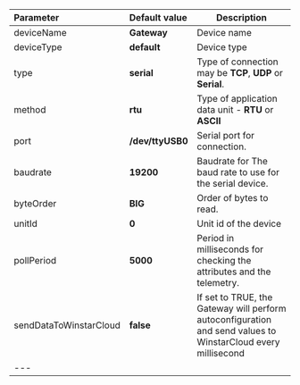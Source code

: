 | **Parameter**                 | **Default value**                     | **Description**                                                                                                          |
|:-|:-|--------------------------------------------------------------------------------------------------------------------------
| deviceName                    | **Gateway**                           | Device name                                                                                                              |
| deviceType                    | **default**                           | Device type                                                                                                              |
| type                          | **serial**                            | Type of connection may be **TCP**, **UDP** or **Serial**.                                                                |
| method                        | **rtu**                               | Type of application data unit - **RTU** or **ASCII**                                                                     |
| port                          | **/dev/ttyUSB0**                      | Serial port for connection.                                                                                              |
| baudrate                      | **19200**                             | Baudrate for The baud rate to use for the serial device.                                                                 |
| byteOrder                     | **BIG**                               | Order of bytes to read.                                                                                                  |
| unitId                        | **0**                                 | Unit id of the device                                                                                                    |
| pollPeriod                    | **5000**                              | Period in milliseconds for checking the attributes and the telemetry.                                                    |
| sendDataToWinstarCloud         | **false**                             | If set to TRUE, the Gateway will perform autoconfiguration and send values to WinstarCloud every <pollPeriod> millisecond |
|---